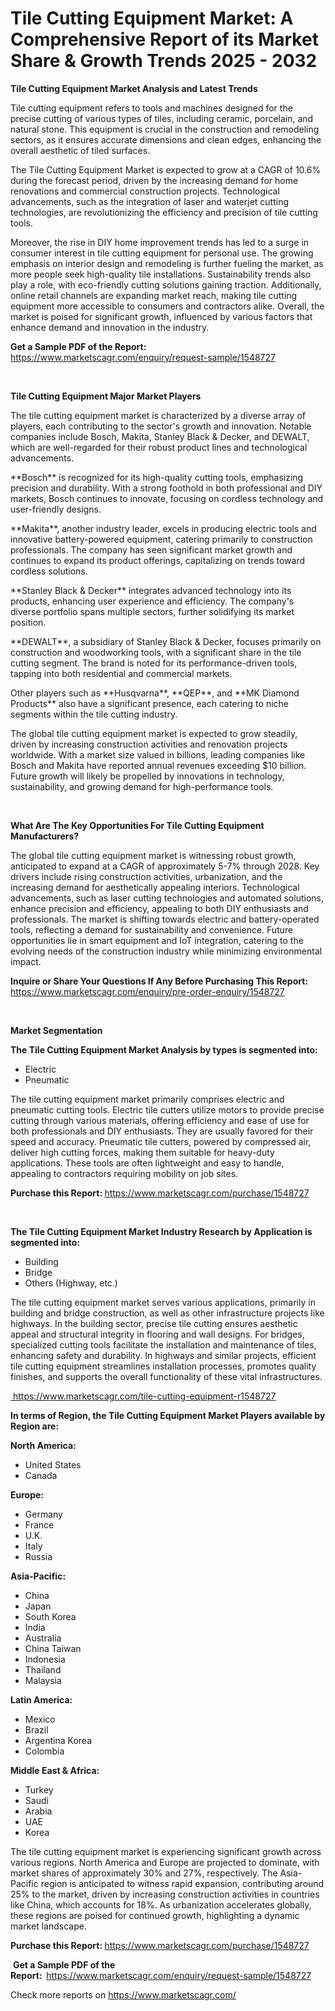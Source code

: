 <p><h1>Tile Cutting Equipment Market: A Comprehensive Report of its Market Share & Growth Trends 2025 - 2032</h1></p><p><strong>Tile Cutting Equipment Market Analysis and Latest Trends</strong></p>
<p><p>Tile cutting equipment refers to tools and machines designed for the precise cutting of various types of tiles, including ceramic, porcelain, and natural stone. This equipment is crucial in the construction and remodeling sectors, as it ensures accurate dimensions and clean edges, enhancing the overall aesthetic of tiled surfaces.</p><p>The Tile Cutting Equipment Market is expected to grow at a CAGR of 10.6% during the forecast period, driven by the increasing demand for home renovations and commercial construction projects. Technological advancements, such as the integration of laser and waterjet cutting technologies, are revolutionizing the efficiency and precision of tile cutting tools. </p><p>Moreover, the rise in DIY home improvement trends has led to a surge in consumer interest in tile cutting equipment for personal use. The growing emphasis on interior design and remodeling is further fueling the market, as more people seek high-quality tile installations. Sustainability trends also play a role, with eco-friendly cutting solutions gaining traction. Additionally, online retail channels are expanding market reach, making tile cutting equipment more accessible to consumers and contractors alike. Overall, the market is poised for significant growth, influenced by various factors that enhance demand and innovation in the industry.</p></p>
<p><strong>Get a Sample PDF of the Report:&nbsp;</strong> <a href="https://www.marketscagr.com/enquiry/request-sample/1548727?utm_campaign=3562&utm_medium=2&utm_source=Github&utm_content=ia&utm_term=10042025&utm_id=tile-cutting-equipment">https://www.marketscagr.com/enquiry/request-sample/1548727</a></p>
<p>&nbsp;</p>
<p><strong>Tile Cutting Equipment Major Market Players</strong></p>
<p><p>The tile cutting equipment market is characterized by a diverse array of players, each contributing to the sector's growth and innovation. Notable companies include Bosch, Makita, Stanley Black & Decker, and DEWALT, which are well-regarded for their robust product lines and technological advancements. </p><p>**Bosch** is recognized for its high-quality cutting tools, emphasizing precision and durability. With a strong foothold in both professional and DIY markets, Bosch continues to innovate, focusing on cordless technology and user-friendly designs. </p><p>**Makita**, another industry leader, excels in producing electric tools and innovative battery-powered equipment, catering primarily to construction professionals. The company has seen significant market growth and continues to expand its product offerings, capitalizing on trends toward cordless solutions.</p><p>**Stanley Black & Decker** integrates advanced technology into its products, enhancing user experience and efficiency. The company's diverse portfolio spans multiple sectors, further solidifying its market position. </p><p>**DEWALT**, a subsidiary of Stanley Black & Decker, focuses primarily on construction and woodworking tools, with a significant share in the tile cutting segment. The brand is noted for its performance-driven tools, tapping into both residential and commercial markets.</p><p>Other players such as **Husqvarna**, **QEP**, and **MK Diamond Products** also have a significant presence, each catering to niche segments within the tile cutting industry. </p><p>The global tile cutting equipment market is expected to grow steadily, driven by increasing construction activities and renovation projects worldwide. With a market size valued in billions, leading companies like Bosch and Makita have reported annual revenues exceeding $10 billion. Future growth will likely be propelled by innovations in technology, sustainability, and growing demand for high-performance tools.</p></p>
<p>&nbsp;</p>
<p><strong>What Are The Key Opportunities For Tile Cutting Equipment Manufacturers?</strong></p>
<p><p>The global tile cutting equipment market is witnessing robust growth, anticipated to expand at a CAGR of approximately 5-7% through 2028. Key drivers include rising construction activities, urbanization, and the increasing demand for aesthetically appealing interiors. Technological advancements, such as laser cutting technologies and automated solutions, enhance precision and efficiency, appealing to both DIY enthusiasts and professionals. The market is shifting towards electric and battery-operated tools, reflecting a demand for sustainability and convenience. Future opportunities lie in smart equipment and IoT integration, catering to the evolving needs of the construction industry while minimizing environmental impact.</p></p>
<p><strong>Inquire or Share Your Questions If Any Before Purchasing This Report:</strong> <a href="https://www.marketscagr.com/enquiry/pre-order-enquiry/1548727?utm_campaign=3562&utm_medium=2&utm_source=Github&utm_content=ia&utm_term=10042025&utm_id=tile-cutting-equipment">https://www.marketscagr.com/enquiry/pre-order-enquiry/1548727</a></p>
<p>&nbsp;</p>
<p><strong>Market Segmentation</strong></p>
<p><strong>The Tile Cutting Equipment Market Analysis by types is segmented into:</strong></p>
<p><ul><li>Electric</li><li>Pneumatic</li></ul></p>
<p><p>The tile cutting equipment market primarily comprises electric and pneumatic cutting tools. Electric tile cutters utilize motors to provide precise cutting through various materials, offering efficiency and ease of use for both professionals and DIY enthusiasts. They are usually favored for their speed and accuracy. Pneumatic tile cutters, powered by compressed air, deliver high cutting forces, making them suitable for heavy-duty applications. These tools are often lightweight and easy to handle, appealing to contractors requiring mobility on job sites.</p></p>
<p><strong>Purchase this Report:&nbsp;</strong><a href="https://www.marketscagr.com/purchase/1548727?utm_campaign=3562&utm_medium=2&utm_source=Github&utm_content=ia&utm_term=10042025&utm_id=tile-cutting-equipment">https://www.marketscagr.com/purchase/1548727</a></p>
<p>&nbsp;</p>
<p><strong>The Tile Cutting Equipment Market Industry Research by Application is segmented into:</strong></p>
<p><ul><li>Building</li><li>Bridge</li><li>Others (Highway, etc.)</li></ul></p>
<p><p>The tile cutting equipment market serves various applications, primarily in building and bridge construction, as well as other infrastructure projects like highways. In the building sector, precise tile cutting ensures aesthetic appeal and structural integrity in flooring and wall designs. For bridges, specialized cutting tools facilitate the installation and maintenance of tiles, enhancing safety and durability. In highways and similar projects, efficient tile cutting equipment streamlines installation processes, promotes quality finishes, and supports the overall functionality of these vital infrastructures.</p></p>
<p><a href="https://www.marketscagr.com/tile-cutting-equipment-r1548727?utm_campaign=3562&utm_medium=2&utm_source=Github&utm_content=ia&utm_term=10042025&utm_id=tile-cutting-equipment">&nbsp;https://www.marketscagr.com/tile-cutting-equipment-r1548727</a></p>
<p><strong>In terms of Region, the Tile Cutting Equipment Market Players available by Region are:</strong></p>
<p>
    <p> <strong> North America: </strong>
        <ul>
            <li>United States</li>
            <li>Canada</li>
        </ul>
        </p> 
    <p> <strong> Europe: </strong>
        <ul>
            <li>Germany</li>
            <li>France</li>
            <li>U.K.</li>
            <li>Italy</li>
            <li>Russia</li>
        </ul>
        </p> 
    <p> <strong> Asia-Pacific: </strong>
        <ul>
            <li>China</li>
            <li>Japan</li>
            <li>South Korea</li>
            <li>India</li>
            <li>Australia</li>
            <li>China Taiwan</li>
            <li>Indonesia</li>
            <li>Thailand</li>
            <li>Malaysia</li>
        </ul>
        </p> 
    <p> <strong> Latin America: </strong>
        <ul>
            <li>Mexico</li>
            <li>Brazil</li>
            <li>Argentina Korea</li>
            <li>Colombia</li>
        </ul>
        </p> 
    <p> <strong> Middle East & Africa: </strong>
        <ul>
            <li>Turkey</li>
            <li>Saudi</li>
            <li>Arabia</li>
            <li>UAE</li>
            <li>Korea</li>
        </ul>
    </p>
    </p>
<p><p>The tile cutting equipment market is experiencing significant growth across various regions. North America and Europe are projected to dominate, with market shares of approximately 30% and 27%, respectively. The Asia-Pacific region is anticipated to witness rapid expansion, contributing around 25% to the market, driven by increasing construction activities in countries like China, which accounts for 18%. As urbanization accelerates globally, these regions are poised for continued growth, highlighting a dynamic market landscape.</p></p>
<p><strong>Purchase this Report: </strong><a href="https://www.marketscagr.com/purchase/1548727?utm_campaign=3562&utm_medium=2&utm_source=Github&utm_content=ia&utm_term=10042025&utm_id=tile-cutting-equipment">https://www.marketscagr.com/purchase/1548727</a></p>
<p>&nbsp;<strong>Get a Sample PDF of the Report:&nbsp;&nbsp;</strong><a href="https://www.marketscagr.com/enquiry/request-sample/1548727?utm_campaign=3562&utm_medium=2&utm_source=Github&utm_content=ia&utm_term=10042025&utm_id=tile-cutting-equipment">https://www.marketscagr.com/enquiry/request-sample/1548727</a></p>
<p><strong></strong></p>
<p>Check more reports on <a href="https://www.marketscagr.com/?utm_campaign=3562&utm_medium=2&utm_source=Github&utm_content=ia&utm_term=10042025&utm_id=tile-cutting-equipment">https://www.marketscagr.com/</a></p>
